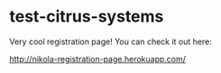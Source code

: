 # test-citrus-systems
Very cool registration page!
You can check it out here:

http://nikola-registration-page.herokuapp.com/
